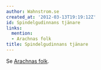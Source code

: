 ```yaml
---
author: Wahnstrom.se
created_at: '2012-03-13T19:19:12Z'
id: Spindelgudinnans tjänare
links:
  mention:
  - Arachnas folk
title: Spindelgudinnans tjänare
---
```


Se [Arachnas folk].

  [Arachnas folk]: Arachnas_folk